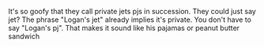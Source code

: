 It's so goofy that they call private jets pjs in succession. They could just say jet? The phrase "Logan's jet" already implies it's private. You don't have to say "Logan's pj". That makes it sound like his pajamas or peanut butter sandwich

